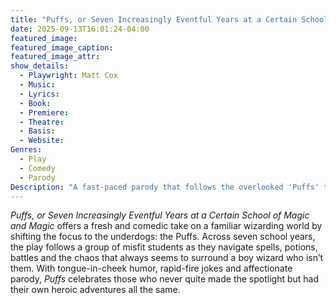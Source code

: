 ```yaml
---
title: "Puffs, or Seven Increasingly Eventful Years at a Certain School of Magic and Magic"
date: 2025-09-13T16:01:24-04:00
featured_image:
featured_image_caption: 
featured_image_attr:
show_details: 
  - Playwright: Matt Cox
  - Music: 
  - Lyrics: 
  - Book: 
  - Premiere: 
  - Theatre: 
  - Basis: 
  - Website: 
Genres:
  - Play
  - Comedy
  - Parody
Description: "A fast-paced parody that follows the overlooked 'Puffs' through seven increasingly ridiculous years at a certain school of magic and magic."
---
```

*Puffs, or Seven Increasingly Eventful Years at a Certain School of Magic and Magic* offers a fresh and comedic take on a familiar wizarding world by shifting the focus to the underdogs: the Puffs. Across seven school years, the play follows a group of misfit students as they navigate spells, potions, battles and the chaos that always seems to surround a boy wizard who isn’t them. With tongue-in-cheek humor, rapid-fire jokes and affectionate parody, *Puffs* celebrates those who never quite made the spotlight but had their own heroic adventures all the same.
